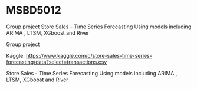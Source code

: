 # MSBD5012
Group project Store Sales - Time Series Forecasting Using models including ARIMA , LTSM, XGboost and River

Group project


Kaggle: https://www.kaggle.com/c/store-sales-time-series-forecasting/data?select=transactions.csv

Store Sales - Time Series Forecasting
Using models including ARIMA , LTSM, XGboost and River


